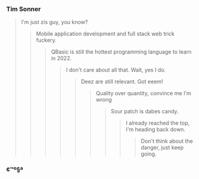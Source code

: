 ### 
### Tim Sonner  

> I'm just zis guy, you know?
> > Mobile application development and full stack web trick fuckery.
> > > QBasic is still the hottest programming language to learn in 2022.
> > > > I don't care about all that. Wait, yes I do.
> > > > > Deez are still relevant. Got eeem!
> > > > > > Quality over quantity, convince me I'm wrong
> > > > > > > Sour patch is dabes candy.
> > > > > > > > I already reached the top, I'm heading back down.
> > > > > > > > > Don't think about the danger, just keep going.

### ¢™º§ª
